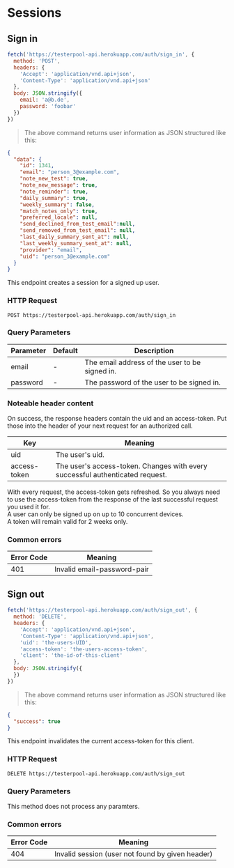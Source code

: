 # Sessions

## Sign in

```javascript
fetch('https://testerpool-api.herokuapp.com/auth/sign_in', {
  method: 'POST',
  headers: {
    'Accept': 'application/vnd.api+json',
    'Content-Type': 'application/vnd.api+json'
  },
  body: JSON.stringify({
    email: 'a@b.de',
    password: 'foobar'
  })
})
```

> The above command returns user information as JSON structured like this:

```json
{
  "data": {
    "id": 1341,
    "email": "person_3@example.com",
    "note_new_test": true,
    "note_new_message": true,
    "note_reminder": true,
    "daily_summary": true,
    "weekly_summary": false,
    "match_notes_only": true,
    "preferred_locale": null,
    "send_declined_from_test_email":null,
    "send_removed_from_test_email": null,
    "last_daily_summary_sent_at": null,
    "last_weekly_summary_sent_at": null,
    "provider": "email",
    "uid": "person_3@example.com"
  }
}
```

This endpoint creates a session for a signed up user.


### HTTP Request

`POST https://testerpool-api.herokuapp.com/auth/sign_in`

### Query Parameters

Parameter | Default | Description
--------- | ------- | -----------
email | - | The email address of the user to be signed in.
password | - | The password of the user to be signed in.

### Noteable header content

On success, the response headers contain the uid and an access-token. Put those into the header of your next request for an authorized call.

Key | Meaning
--- | -------
uid | The user's uid.
access-token | The user's access-token. Changes with every successful authenticated request.

<aside class="warning">
With every request, the access-token gets refreshed. So you always need to use the access-token from the response of the last successful request you used it for.
</aside>

<aside class="notice">
A user can only be signed up on up to 10 concurrent devices.
</aside>

<aside class="notice">
A token will remain valid for 2 weeks only.
</aside>


### Common errors

Error Code | Meaning
---------- | -------
401 | Invalid email-password-pair


## Sign out

```javascript
fetch('https://testerpool-api.herokuapp.com/auth/sign_out', {
  method: 'DELETE',
  headers: {
    'Accept': 'application/vnd.api+json',
    'Content-Type': 'application/vnd.api+json',
    'uid': 'the-users-UID',
    'access-token': 'the-users-access-token',
    'client': 'the-id-of-this-client'
  },
  body: JSON.stringify({
  })
})
```

> The above command returns user information as JSON structured like this:

```json
{
  "success": true
}
```

This endpoint invalidates the current access-token for this client.


### HTTP Request

`DELETE https://testerpool-api.herokuapp.com/auth/sign_out`

### Query Parameters

This method does not process any paramters.

### Common errors

Error Code | Meaning
---------- | -------
404 | Invalid session (user not found by given header)
